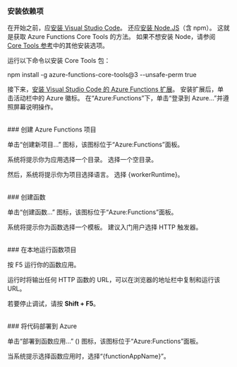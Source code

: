 ### <a name="install-dependencies"></a>安装依赖项

在开始之前，应<a href="https://go.microsoft.com/fwlink/?linkid=2016593" target="_blank">安装 Visual Studio Code</a>。 还应<a href="https://go.microsoft.com/fwlink/?linkid=2016195" target="_blank">安装 Node.JS</a>（含 npm）。 这就是获取 Azure Functions Core Tools 的方法。 如果不想安装 Node，请参阅 <a href="https://go.microsoft.com/fwlink/?linkid=2016192" target="_blank">Core Tools 参考</a>中的其他安装选项。

运行以下命令以安装 Core Tools 包：

<MarkdownHighlighter>npm install -g azure-functions-core-tools@3 --unsafe-perm true</MarkdownHighlighter>

接下来，<a href="https://go.microsoft.com/fwlink/?linkid=2016800" target="_blank">安装 Visual Studio Code 的 Azure Functions 扩展</a>。 安装扩展后，单击活动栏中的 Azure 徽标。 在“Azure:Functions”下，单击“登录到 Azure...”并遵照屏幕说明操作。

<br/>
### <a name="create-an-azure-functions-project"></a>创建 Azure Functions 项目

单击“创建新项目…” 图标，该图标位于“Azure:Functions”面板。

系统将提示你为应用选择一个目录。 选择一个空目录。

然后，系统将提示你为项目选择语言。 选择 {workerRuntime}。

<br/>
### <a name="create-a-function"></a>创建函数

单击“创建函数…” 图标，该图标位于“Azure:Functions”面板。

系统将提示你为函数选择一个模板。 建议入门用户选择 HTTP 触发器。

<br/>
### <a name="run-your-function-project-locally"></a>在本地运行函数项目

按 F5 运行你的函数应用。

运行时将输出任何 HTTP 函数的 URL，可以在浏览器的地址栏中复制和运行该 URL。

若要停止调试，请按 **Shift + F5**。

<br/>
### <a name="deploy-your-code-to-azure"></a>将代码部署到 Azure

单击“部署到函数应用…” (<ChevronUp/>) 图标，该图标位于“Azure:Functions”面板。

当系统提示选择函数应用时，选择“{functionAppName}”。
